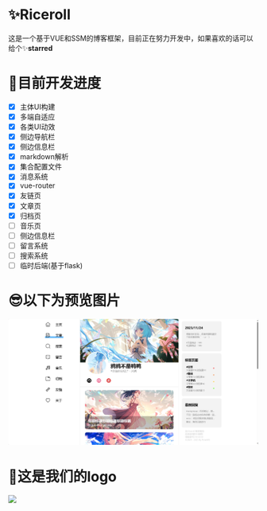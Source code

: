 # ✨Riceroll
这是一个基于VUE和SSM的博客框架，目前正在努力开发中，如果喜欢的话可以给个✨**starred**

# 🚀目前开发进度
- [x] 主体UI构建
- [x] 多端自适应
- [x] 各类UI动效
- [x] 侧边导航栏
- [x] 侧边信息栏
- [x] markdown解析
- [x] 集合配置文件
- [x] 消息系统
- [x] vue-router
- [x] 友链页
- [x] 文章页
- [x] 归档页
- [ ] 音乐页
- [ ] 侧边信息栏
- [ ] 留言系统
- [ ] 搜索系统 
- [ ] 临时后端(基于flask) 

# 😎以下为预览图片
![](https://raw.githubusercontent.com/PolarWS/Riceroll/master/img/RicerollHtml.png)

# 🎃这是我们的logo
![](https://raw.githubusercontent.com/PolarWS/Riceroll/master/img/logo.png)